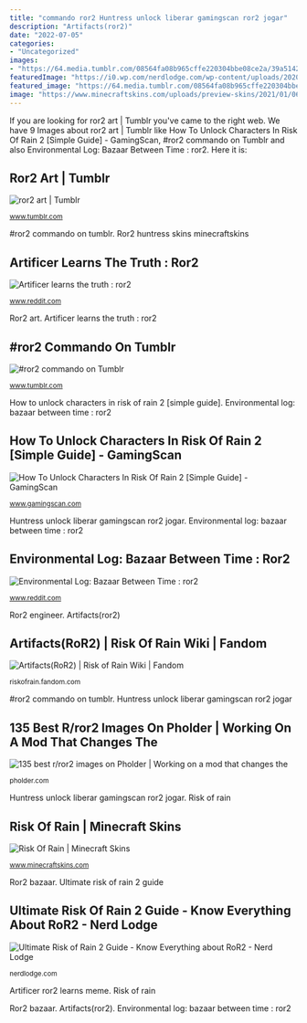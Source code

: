 ```yaml
---
title: "commando ror2 Huntress unlock liberar gamingscan ror2 jogar"
description: "Artifacts(ror2)"
date: "2022-07-05"
categories:
- "Uncategorized"
images:
- "https://64.media.tumblr.com/08564fa08b965cffe220304bbe08ce2a/39a51422b64b8f0b-5d/s500x750/3ea6167a4964f4696639ea9f6c9a44ef1d1e2145.png"
featuredImage: "https://i0.wp.com/nerdlodge.com/wp-content/uploads/2020/01/itemprocs.png?w=1000&amp;ssl=1"
featured_image: "https://64.media.tumblr.com/08564fa08b965cffe220304bbe08ce2a/39a51422b64b8f0b-5d/s500x750/3ea6167a4964f4696639ea9f6c9a44ef1d1e2145.png"
image: "https://www.minecraftskins.com/uploads/preview-skins/2021/01/06/ror2-huntress-16274650.png?v395"
---
```


If you are looking for ror2 art | Tumblr you've came to the right web. We have 9 Images about ror2 art | Tumblr like How To Unlock Characters In Risk Of Rain 2 [Simple Guide] - GamingScan, #ror2 commando on Tumblr and also Environmental Log: Bazaar Between Time : ror2. Here it is:

## Ror2 Art | Tumblr

![ror2 art | Tumblr](https://64.media.tumblr.com/08564fa08b965cffe220304bbe08ce2a/39a51422b64b8f0b-5d/s500x750/3ea6167a4964f4696639ea9f6c9a44ef1d1e2145.png "Artificer learns the truth : ror2")

<small>www.tumblr.com</small>

#ror2 commando on tumblr. Ror2 huntress skins minecraftskins

## Artificer Learns The Truth : Ror2

![Artificer learns the truth : ror2](https://i.redd.it/skyexnnl8a951.jpg "Ror2 bazaar")

<small>www.reddit.com</small>

Ror2 art. Artificer learns the truth : ror2

## #ror2 Commando On Tumblr

![#ror2 commando on Tumblr](https://64.media.tumblr.com/3e1c4ee24b3b49a26d009fb2fc47c716/2b4a215144d7b41d-40/s500x750/e88f76d8b1905091a6672774f9f6aa9da9362864.jpg "Ror2 artifacts artifact hermit")

<small>www.tumblr.com</small>

How to unlock characters in risk of rain 2 [simple guide]. Environmental log: bazaar between time : ror2

## How To Unlock Characters In Risk Of Rain 2 [Simple Guide] - GamingScan

![How To Unlock Characters In Risk Of Rain 2 [Simple Guide] - GamingScan](https://www.gamingscan.com/wp-content/uploads/2020/04/Risk-of-Rain-2-Huntress.jpg "135 best r/ror2 images on pholder")

<small>www.gamingscan.com</small>

Huntress unlock liberar gamingscan ror2 jogar. Environmental log: bazaar between time : ror2

## Environmental Log: Bazaar Between Time : Ror2

![Environmental Log: Bazaar Between Time : ror2](https://external-preview.redd.it/kduyA7MR5qYWY21i48-LZRg-ZJeGqL9Aa1-RSGYm0Pk.png?format=pjpg&amp;auto=webp&amp;s=3eb360ccb8634c8e2be78a47d4fee63815d330ba "Ror2 bazaar")

<small>www.reddit.com</small>

Ror2 engineer. Artifacts(ror2)

## Artifacts(RoR2) | Risk Of Rain Wiki | Fandom

![Artifacts(RoR2) | Risk of Rain Wiki | Fandom](https://vignette.wikia.nocookie.net/risk-of-rain/images/b/bd/Artifact_Metamorphosis%28RoR2%29.png/revision/latest?cb=20200424004033 "Ror2 bazaar")

<small>riskofrain.fandom.com</small>

#ror2 commando on tumblr. Huntress unlock liberar gamingscan ror2 jogar

## 135 Best R/ror2 Images On Pholder | Working On A Mod That Changes The

![135 best r/ror2 images on Pholder | Working on a mod that changes the](https://i.redd.it/2ylx3b9xxas21.png "135 best r/ror2 images on pholder")

<small>pholder.com</small>

Huntress unlock liberar gamingscan ror2 jogar. Risk of rain

## Risk Of Rain | Minecraft Skins

![Risk Of Rain | Minecraft Skins](https://www.minecraftskins.com/uploads/preview-skins/2021/01/06/ror2-huntress-16274650.png?v395 "Huntress unlock liberar gamingscan ror2 jogar")

<small>www.minecraftskins.com</small>

Ror2 bazaar. Ultimate risk of rain 2 guide

## Ultimate Risk Of Rain 2 Guide - Know Everything About RoR2 - Nerd Lodge

![Ultimate Risk of Rain 2 Guide - Know Everything about RoR2 - Nerd Lodge](https://i0.wp.com/nerdlodge.com/wp-content/uploads/2020/01/itemprocs.png?w=1000&amp;ssl=1 "Ror2 bazaar")

<small>nerdlodge.com</small>

Artificer ror2 learns meme. Risk of rain

Ror2 bazaar. Artifacts(ror2). Environmental log: bazaar between time : ror2
